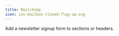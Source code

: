 ```yaml
---
title: Mailchimp
icon: ios-mailbox-closed-flag-up.svg
---
```


Add a newsletter signup form to sections or headers.
